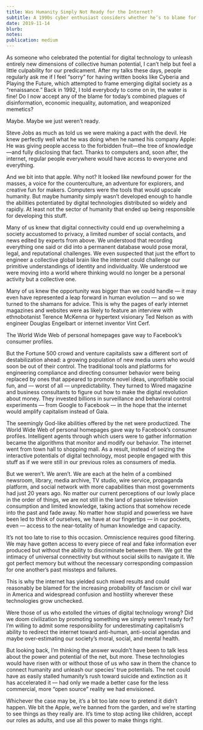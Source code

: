 ```yaml
---
title: Was Humanity Simply Not Ready for the Internet?
subtitle: A 1990s cyber enthusiast considers whether he’s to blame for our digital woes
date: 2019-11-14
blurb: 
notes: 
publication: medium
---
```


As someone who celebrated the potential for digital technology to unleash entirely new dimensions of collective human potential, I can’t help but feel a little culpability for our predicament. After my talks these days, people regularly ask me if I feel “sorry” for having written books like Cyberia and Playing the Future, which attempted to frame emerging digital society as a “renaissance.” Back in 1992, I told everybody to come on in, the water is fine! Do I now accept any of the blame for today’s combined plagues of disinformation, economic inequality, automation, and weaponized memetics?

Maybe. Maybe we just weren’t ready.

Steve Jobs as much as told us we were making a pact with the devil. He knew perfectly well what he was doing when he named his company Apple: He was giving people access to the forbidden fruit—the tree of knowledge—and fully disclosing that fact. Thanks to computers and, soon after, the internet, regular people everywhere would have access to everyone and everything.

And we bit into that apple. Why not? It looked like newfound power for the masses, a voice for the counterculture, an adventure for explorers, and creative fun for makers. Computers were the tools that would upscale humanity. But maybe humanity simply wasn’t developed enough to handle the abilities potentiated by digital technologies distributed so widely and rapidly. At least not the sector of humanity that ended up being responsible for developing this stuff.

Many of us knew that digital connectivity could end up overwhelming a society accustomed to privacy, a limited number of social contacts, and news edited by experts from above. We understood that recording everything one said or did into a permanent database would pose moral, legal, and reputational challenges. We even suspected that just the effort to engineer a collective global brain like the internet could challenge our primitive understandings of identity and individuality. We understood we were moving into a world where thinking would no longer be a personal activity but a collective one.

Many of us knew the opportunity was bigger than we could handle — it may even have represented a leap forward in human evolution — and so we turned to the shamans for advice. This is why the pages of early internet magazines and websites were as likely to feature an interview with ethnobotanist Terence McKenna or hypertext visionary Ted Nelson as with engineer Douglas Engelbart or internet inventor Vint Cerf.

The World Wide Web of personal homepages gave way to Facebook’s consumer profiles.

But the Fortune 500 crowd and venture capitalists saw a different sort of destabilization ahead: a growing population of new media users who would soon be out of their control. The traditional tools and platforms for engineering compliance and directing consumer behavior were being replaced by ones that appeared to promote novel ideas, unprofitable social fun, and — worst of all — unpredictability. They turned to Wired magazine and business consultants to figure out how to make the digital revolution about money. They invested billions in surveillance and behavioral control experiments — from Google to Facebook — in the hope that the internet would amplify capitalism instead of Gaia.

The seemingly God-like abilities offered by the net were productized. The World Wide Web of personal homepages gave way to Facebook’s consumer profiles. Intelligent agents through which users were to gather information became the algorithms that monitor and modify our behavior. The internet went from town hall to shopping mall. As a result, instead of seizing the interactive potentials of digital technology, most people engaged with this stuff as if we were still in our previous roles as consumers of media.

But we weren’t. We aren’t. We are each at the helm of a combined newsroom, library, media archive, TV studio, wire service, propaganda platform, and social network with more capabilities than most governments had just 20 years ago. No matter our current perceptions of our lowly place in the order of things, we are not still in the land of passive television consumption and limited knowledge, taking actions that somehow recede into the past and fade away. No matter how stupid and powerless we have been led to think of ourselves, we have at our fingertips — in our pockets, even — access to the near-totality of human knowledge and capacity.

It’s not too late to rise to this occasion. Omniscience requires good filtering. We may have gotten access to every piece of real and fake information ever produced but without the ability to discriminate between them. We got the intimacy of universal connectivity but without social skills to navigate it. We got perfect memory but without the necessary corresponding compassion for one another’s past missteps and failures.

This is why the internet has yielded such mixed results and could reasonably be blamed for the increasing probability of fascism or civil war in America and widespread confusion and hostility wherever these technologies grow unchecked.

Were those of us who extolled the virtues of digital technology wrong? Did we doom civilization by promoting something we simply weren’t ready for? I’m willing to admit some responsibility for underestimating capitalism’s ability to redirect the internet toward anti-human, anti-social agendas and maybe over-estimating our society’s moral, social, and mental health.

But looking back, I’m thinking the answer wouldn’t have been to talk less about the power and potential of the net, but more. These technologies would have risen with or without those of us who saw in them the chance to connect humanity and unleash our species’ true potentials. The net could have as easily stalled humanity’s rush toward suicide and extinction as it has accelerated it — had only we made a better case for the less commercial, more “open source” reality we had envisioned.

Whichever the case may be, it’s a bit too late now to pretend it didn’t happen. We bit the Apple, we’re banned from the garden, and we’re starting to see things as they really are. It’s time to stop acting like children, accept our roles as adults, and use all this power to make things right.
